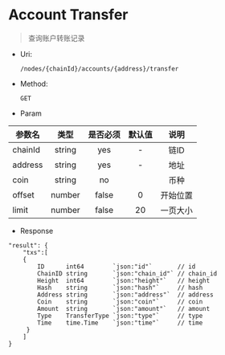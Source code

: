 
# Account Transfer
> 查询账户转账记录

* Uri:

   `/nodes/{chainId}/accounts/{address}/transfer`

* Method:

    `GET`

* Param

| 参数名   |      类型      |是否必须|默认值|说明|
|----------|:-------------:|:-----:|:---:|:--:|
| chainId | string | yes | - | 链ID|
| address | string | yes | - |地址|
| coin | string| no | |币种 |
| offset | number | false | 0|开始位置|
| limit |number  |false|20|一页大小|

* Response
```
"result": {
    "txs":[
    {
        ID      int64        `json:"id"`       // id
        ChainID string       `json:"chain_id"` // chain_id
        Height  int64        `json:"height"`   // height
        Hash    string       `json:"hash"`     // hash
        Address string       `json:"address"`  // address
        Coin    string       `json:"coin"`     // coin
        Amount  string       `json:"amount"`   // amount
        Type    TransferType `json:"type"`     // type
        Time    time.Time    `json:"time"`     // time
     }
    ]
}
```

